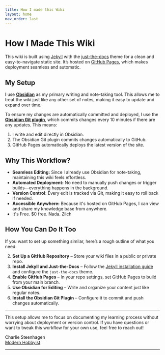 ```yaml
---
title: How I made this Wiki
layout: home
nav_order: last
---
```

# How I Made This Wiki

This wiki is built using [Jekyll](https://jekyllrb.com/) with the [just-the-docs](https://github.com/just-the-docs/just-the-docs) theme for a clean and easy-to-navigate static site. It’s hosted on [GitHub Pages](https://pages.github.com/), which makes deployment seamless and automatic.

## My Setup

I use **[Obsidian](https://obsidian.md/)** as my primary writing and note-taking tool. This allows me to treat the wiki just like any other set of notes, making it easy to update and expand over time.

To ensure my changes are automatically committed and deployed, I use the **[Obsidian Git plugin](https://github.com/Vinzent03/obsidian-git)**, which commits changes every 10 minutes if there are any updates. This means:

1. I write and edit directly in Obsidian.
2. The Obsidian Git plugin commits changes automatically to GitHub.
3. GitHub Pages automatically deploys the latest version of the site.

## Why This Workflow?

- **Seamless Editing:** Since I already use Obsidian for note-taking, maintaining this wiki feels effortless.
- **Automated Deployment:** No need to manually push changes or trigger builds—everything happens in the background.
- **Version Control:** Every edit is tracked via Git, making it easy to roll back if needed.
- **Accessible Anywhere:** Because it's hosted on GitHub Pages, I can view and share my knowledge base from anywhere.
- It's Free. $0 free. Nada. Zilch

## How You Can Do It Too

If you want to set up something similar, here’s a rough outline of what you need:

2. **Set Up a GitHub Repository** – Store your wiki files in a public or private repo.
3. **Install Jekyll and Just-the-Docs** – Follow the [Jekyll installation guide](https://jekyllrb.com/docs/installation/) and configure the `just-the-docs` theme.
4. **Enable GitHub Pages** – In your repo settings, set GitHub Pages to build from your main branch.
5. **Use Obsidian for Editing** – Write and organize your content just like regular notes.
6. **Install the Obsidian Git Plugin** – Configure it to commit and push changes automatically.

---

This setup allows me to focus on documenting my learning process without worrying about deployment or version control. If you have questions or want to tweak this workflow for your own use, feel free to reach out!

Charlie Steenhagen  
[Modern Hobbyist](https://www.youtube.com/@ModernHobbyist)

----

